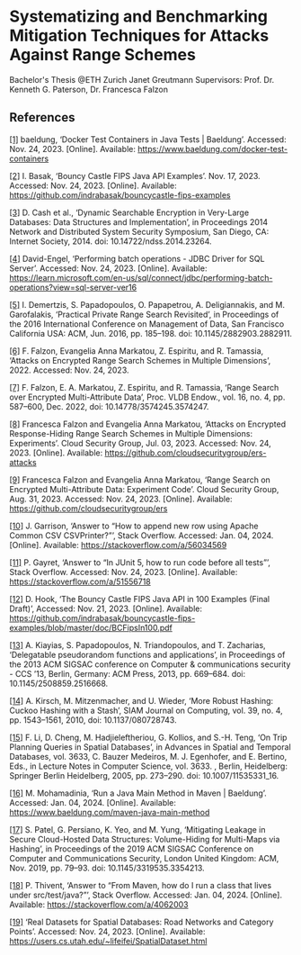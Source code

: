# Systematizing and Benchmarking Mitigation Techniques for Attacks Against Range Schemes
Bachelor's Thesis @ETH Zurich
Janet Greutmann
Supervisors:  Prof. Dr. Kenneth G. Paterson, Dr. Francesca Falzon

## References
[[1]](https://www.baeldung.com/docker-test-containers)
baeldung, ‘Docker Test Containers in Java Tests | Baeldung’. Accessed: Nov. 24, 2023. [Online]. Available: https://www.baeldung.com/docker-test-containers

[[2]](https://github.com/indrabasak/bouncycastle-fips-examples)
I. Basak, ‘Bouncy Castle FIPS Java API Examples’. Nov. 17, 2023. Accessed: Nov. 24, 2023. [Online]. Available: https://github.com/indrabasak/bouncycastle-fips-examples

[[3]](http://dx.doi.org/10.14722/ndss.2014.23264)
D. Cash et al., ‘Dynamic Searchable Encryption in Very-Large Databases: Data Structures and Implementation’, in Proceedings 2014 Network and Distributed System Security Symposium, San Diego, CA: Internet Society, 2014. doi: 10.14722/ndss.2014.23264.

[[4]](https://learn.microsoft.com/en-us/sql/connect/jdbc/performing-batch-operations?view=sql-server-ver16)
David-Engel, ‘Performing batch operations - JDBC Driver for SQL Server’. Accessed: Nov. 24, 2023. [Online]. Available: https://learn.microsoft.com/en-us/sql/connect/jdbc/performing-batch-operations?view=sql-server-ver16

[[5]](https://doi.org/10.1145/2882903.2882911)
I. Demertzis, S. Papadopoulos, O. Papapetrou, A. Deligiannakis, and M. Garofalakis, ‘Practical Private Range Search Revisited’, in Proceedings of the 2016 International Conference on Management of Data, San Francisco California USA: ACM, Jun. 2016, pp. 185–198. doi: 10.1145/2882903.2882911.

[[6]](https://eprint.iacr.org/2022/090.pdf)
F. Falzon, Evangelia Anna Markatou, Z. Espiritu, and R. Tamassia, ‘Attacks on Encrypted Range Search Schemes in Multiple Dimensions’, 2022. Accessed: Nov. 24, 2023.

[[7]](https://doi.org/10.14778/3574245.3574247)
F. Falzon, E. A. Markatou, Z. Espiritu, and R. Tamassia, ‘Range Search over Encrypted Multi-Attribute Data’, Proc. VLDB Endow., vol. 16, no. 4, pp. 587–600, Dec. 2022, doi: 10.14778/3574245.3574247.

[[8]](https://github.com/cloudsecuritygroup/ers-attacks)
Francesca Falzon and Evangelia Anna Markatou, ‘Attacks on Encrypted Response-Hiding Range Search Schemes in Multiple Dimensions: Experiments’. Cloud Security Group, Jul. 03, 2023. Accessed: Nov. 24, 2023. [Online]. Available: https://github.com/cloudsecuritygroup/ers-attacks

[[9]](https://github.com/cloudsecuritygroup/ers)
Francesca Falzon and Evangelia Anna Markatou, ‘Range Search on Encrypted Multi-Attribute Data: Experiment Code’. Cloud Security Group, Aug. 31, 2023. Accessed: Nov. 24, 2023. [Online]. Available: https://github.com/cloudsecuritygroup/ers

[[10]](https://stackoverflow.com/a/56034569)
J. Garrison, ‘Answer to “How to append new row using Apache Common CSV CSVPrinter?”’, Stack Overflow. Accessed: Jan. 04, 2024. [Online]. Available: https://stackoverflow.com/a/56034569

[[11]](https://stackoverflow.com/a/51556718)
P. Gayret, ‘Answer to “In JUnit 5, how to run code before all tests”’, Stack Overflow. Accessed: Nov. 24, 2023. [Online]. Available: https://stackoverflow.com/a/51556718

[[12]](https://github.com/indrabasak/bouncycastle-fips-examples/blob/master/doc/BCFipsIn100.pdf)
D. Hook, ‘The Bouncy Castle FIPS Java API in 100 Examples (Final Draft)’, Accessed: Nov. 21, 2023. [Online]. Available: https://github.com/indrabasak/bouncycastle-fips-examples/blob/master/doc/BCFipsIn100.pdf

[[13]](https://doi.org/10.1145/2508859.2516668)
A. Kiayias, S. Papadopoulos, N. Triandopoulos, and T. Zacharias, ‘Delegatable pseudorandom functions and applications’, in Proceedings of the 2013 ACM SIGSAC conference on Computer & communications security - CCS ’13, Berlin, Germany: ACM Press, 2013, pp. 669–684. doi: 10.1145/2508859.2516668.

[[14]](https://doi.org/10.1137/080728743)
A. Kirsch, M. Mitzenmacher, and U. Wieder, ‘More Robust Hashing: Cuckoo Hashing with a Stash’, SIAM Journal on Computing, vol. 39, no. 4, pp. 1543–1561, 2010, doi: 10.1137/080728743.

[[15]](https://doi.org/10.1007/11535331_16)
F. Li, D. Cheng, M. Hadjieleftheriou, G. Kollios, and S.-H. Teng, ‘On Trip Planning Queries in Spatial Databases’, in Advances in Spatial and Temporal Databases, vol. 3633, C. Bauzer Medeiros, M. J. Egenhofer, and E. Bertino, Eds., in Lecture Notes in Computer Science, vol. 3633. , Berlin, Heidelberg: Springer Berlin Heidelberg, 2005, pp. 273–290. doi: 10.1007/11535331_16.

[[16]](https://www.baeldung.com/maven-java-main-method)
M. Mohamadinia, ‘Run a Java Main Method in Maven | Baeldung’. Accessed: Jan. 04, 2024. [Online]. Available: https://www.baeldung.com/maven-java-main-method

[[17]](https://doi.org/10.1145/3319535.3354213)
S. Patel, G. Persiano, K. Yeo, and M. Yung, ‘Mitigating Leakage in Secure Cloud-Hosted Data Structures: Volume-Hiding for Multi-Maps via Hashing’, in Proceedings of the 2019 ACM SIGSAC Conference on Computer and Communications Security, London United Kingdom: ACM, Nov. 2019, pp. 79–93. doi: 10.1145/3319535.3354213.

[[18]](https://stackoverflow.com/a/4062003)
P. Thivent, ‘Answer to “From Maven, how do I run a class that lives under src/test/java?”’, Stack Overflow. Accessed: Jan. 04, 2024. [Online]. Available: https://stackoverflow.com/a/4062003

[[19]](https://users.cs.utah.edu/~lifeifei/SpatialDataset.html)
‘Real Datasets for Spatial Databases: Road Networks and Category Points’. Accessed: Nov. 24, 2023. [Online]. Available: https://users.cs.utah.edu/~lifeifei/SpatialDataset.html
